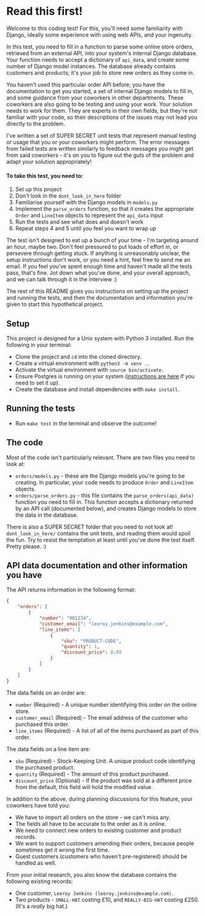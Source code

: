 # Read this first!

Welcome to this coding test! For this, you'll need some familiarity with Django, ideally some experience with
using web APIs, and your ingenuity. 

In this test, you need to fill in a function to parse some online store orders, retrieved from an external API,
into your system's internal Django database. Your function needs to accept a dictionary of `api_data`, and create
some number of Django model instances. The database already contains customers and products; it's your job
to store new orders as they come in. 

You haven't used this particular order API before; you have the documentation to get you started, a set of
internal Django models to fill in, and some guidance from your coworkers in other departments. These coworkers
are also going to be testing and using your work. Your solution needs to work for them. They are
experts in their own fields, but they're not familiar with your code, so their descriptions of the issues may not
lead you directly to the problem.

I've written a set of SUPER SECRET unit tests that represent manual testing or usage that you or your coworkers
might perform. The error messages from failed tests are written similarly to feedback messages you might get
from said coworkers - it's on you to figure out the guts of the problem and adapt your solution appropriately!

#### To take this test, you need to:

1. Set up this project
2. Don't look in the `dont_look_in_here` folder
3. Familiarise yourself with the Django models in `models.py`
4. Implement the `parse_orders` function, so that it creates the appropriate `Order` and `LineItem` objects to
represent the `api_data` input
5. Run the tests and see what does and doesn't work
6. Repeat steps 4 and 5 until you feel you want to wrap up

The test isn't designed to eat up a bunch of your time - I'm targeting around an hour, maybe two. Don't feel pressured to
put loads of effort in, or persevere through getting stuck. If anything is unreasonably unclear, the setup instructions
don't work, or you need a hint, feel free to send me an email. If you feel you've spent enough time and haven't made
all the tests pass, that's fine. Jot down what you've done, and your overall approach, and we can talk through it
in the interview :)

The rest of this README gives you instructions on setting up the project and running the tests, and then the
documentation and information you're given to start this hypothetical project.

## Setup

This project is designed for a Unix system with Python 3 installed. Run the following in your terminal:

* Clone the project and `cd` into the cloned directory.
* Create a virtual environment with `python3 -m venv .`.
* Activate the virtual environment with `source bin/activate`.
* Ensure Postgres is running on your system ([instructions are here](https://www.postgresql.org/) if you need to set it up).
* Create the database and install dependencies with `make install`.

## Running the tests

* Run `make test` in the terminal and observe the outcome!

## The code

Most of the code isn't particularly relevant. There are two files you need to look at:

* `orders/models.py` - these are the Django models you're going to be creating. In particular, your code needs to
produce `Order` and `LineItem` objects.
* `orders/parse_orders.py` - this file contains the `parse_orders(api_data)` function you need to fill in. This
function accepts a dictionary returned by an API call (documented below), and creates Django models to store the
data in the database.

There is also a SUPER SECRET folder that you need to not look at! `dont_look_in_here/` contains the unit tests,
and reading them would spoil the fun. Try to resist the temptation at least until you've done the test itself.
Pretty please. :)

## API data documentation and other information you have

The API returns information in the following format:

```json
{
    "orders": [
        {
            "number": "001234",
            "customer_email": "leeroy.jenkins@example.com",
            "line_items": [
                {
                    "sku": "PRODUCT-CODE",
                    "quantity": 1,
                    "discount_price": 0.99
                }
            ]
        }
    ]
}
```

The data fields on an order are:

* `number` (Required) - A unique number identifying this order on the online store.
* `customer_email` (Required) - The email address of the customer who purchased this order.
* `line_items` (Required) - A list of all of the items purchased as part of this order.

The data fields on a line item are:

* `sku` (Required) - Stock-Keeping Unit. A unique product code identifying the purchased product.
* `quantity` (Required) - The amount of this product purchased.
* `discount_price` (Optional) - If the product was sold at a different price from the default, this field will
hold the modified value.

In addition to the above, during planning discussions for this feature, your coworkers have told you:

* We have to import all orders on the store - we can't miss any.
* The fields all have to be accurate to the order as it is online.
* We need to connect new orders to existing customer and product records.
* We want to support customers amending their orders, because people sometimes get it wrong the first time.
* Guest customers (customers who haven't pre-registered) should be handled as well.

From your initial research, you also know the database contains the following existing records:

* One customer, `Leeroy Jenkins (leeroy.jenkins@example.com)`.
* Two products - `SMALL-HAT` costing £10, and `REALLY-BIG-HAT` costing £250. (It's a _really_ big hat.)
